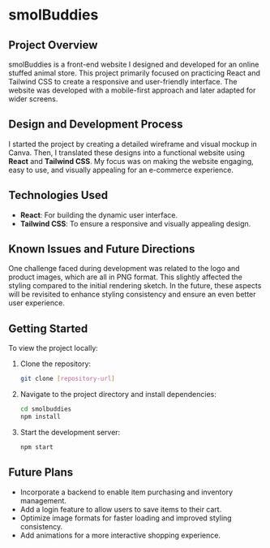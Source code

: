# smolBuddies

## Project Overview
smolBuddies is a front-end website I designed and developed for an online stuffed animal store. This project primarily focused on practicing React and Tailwind CSS to create a responsive and user-friendly interface. The website was developed with a mobile-first approach and later adapted for wider screens.

## Design and Development Process
I started the project by creating a detailed wireframe and visual mockup in Canva. Then, I translated these designs into a functional website using **React** and **Tailwind CSS**. My focus was on making the website engaging, easy to use, and visually appealing for an e-commerce experience.

## Technologies Used

- **React**: For building the dynamic user interface.
- **Tailwind CSS**: To ensure a responsive and visually appealing design.

## Known Issues and Future Directions
One challenge faced during development was related to the logo and product images, which are all in PNG format. This slightly affected the styling compared to the initial rendering sketch. In the future, these aspects will be revisited to enhance styling consistency and ensure an even better user experience.

## Getting Started
To view the project locally:

1. Clone the repository:
   ```bash
   git clone [repository-url]
   ```
2. Navigate to the project directory and install dependencies:
   ```bash
   cd smolbuddies
   npm install
   ```
3. Start the development server:
   ```bash
   npm start
   ```

## Future Plans
- Incorporate a backend to enable item purchasing and inventory management.
- Add a login feature to allow users to save items to their cart.
- Optimize image formats for faster loading and improved styling consistency.
- Add animations for a more interactive shopping experience.

